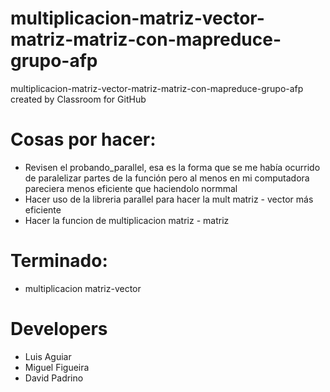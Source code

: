 # multiplicacion-matriz-vector-matriz-matriz-con-mapreduce-grupo-afp
multiplicacion-matriz-vector-matriz-matriz-con-mapreduce-grupo-afp created by Classroom for GitHub


# Cosas por hacer:


- Revisen el probando_parallel, esa es la forma que se me había ocurrido de paralelizar partes de la función pero al menos en mi computadora pareciera menos eficiente que haciendolo normmal 
- Hacer uso de la libreria parallel para hacer la mult matriz - vector más eficiente
- Hacer la funcion de multiplicacion matriz - matriz

# Terminado:

- multiplicacion matriz-vector


# Developers

- Luis Aguiar
- Miguel Figueira
- David Padrino
